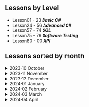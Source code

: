 ## Lessons by Level
- Lesson01 - 23 ***Basic C#***
- Lesson24 - 56 ***Advanced C#***
- Lesson57 - 74 ***SQL***
- Lesson75 - 79 ***Software Testing***
- Lesson80 - 00 ***API***

## Lessons sorted by month

<details>
<summary>2023-10 October</summary>

#### [Lesson 1 (2023-10-30)](/Lesson01)

- Variables and Printing out to Console

#### [Lesson 2 (2023-10-31)](/Lesson02)

- Strings

</details>

<details>
<summary>2023-11 November</summary>

#### [Lesson 3 (2023-11-06)](/Lesson03)

- Conditionals IF

#### [Lesson 4 (2023-11-07)](/Lesson04)

- Conditionals Switch
- Switch expression

#### [Lesson 5 (2023-11-08)](/Lesson05)

- String manipulation

#### [Lesson 6 (2023-11-09)](/Lesson06/ReadMe.md)

- Going over the completed left over tasks from other days

#### [Lesson 7 (2023-11-13)](/Lesson07)

- While loop
- Continuation is in Lesson 8

#### [Lesson 8 (2023-11-14)](/Lesson08)

- Do While loop
- Task numeration continues in Lesson 7

#### [Lesson 9 (2023-11-15)](/Lesson09)

- Methods
- Recursion

#### [Lesson 10 (2023-11-16)](/Lesson10)

- REF and OUT in Functions

#### [Lesson 11 (2023-11-20)](/Lesson11)

- For Loop

#### [Lesson 12 (2023-11-21)](/Lesson12)

- Debugging
- StringBuilder
- StopWatch

#### [Lesson 13 (2023-11-22)](/Lesson13)

- Arrays
- String Array functions

#### [Lesson 14 (2023-11-23)](/Lesson14)

- Multidimensional Arrays
- Foreach loop
    - Haven't completed Project1 (Tic Tac Toe)

#### [Lesson 15 (2023-11-27)](/Lesson15/ReadMe.md)

- Continuation of Lesson14

#### [Lesson 16 (2023-11-28)](/Lesson16)

- Lists

#### [Lesson 17 (2023-11-29)](/Lesson17)

- Random variable and it methods
--
- Haven't completed Task3 (Improve Tic Tac Toe)

#### [Lesson 18 (2023-11-30)](/Lesson18/ReadMe.md)

- Finishing up tasks that were left uncompleted
</details>

<details>
<summary>2023-12 December</summary>

#### [Lesson 19 (2023-12-04)](/Lesson19/)

- Dictionary
    - Haven't completed Task3.3 and Task4

#### [Lesson 20 (2023-12-05)](/Lesson20/)

- Project - Brain War

#### [Lesson 21 (2023-12-06)](/Lesson20/)

- Project - Brain War (Continuing project)

#### [Lesson 22 (2023-12-07)](/Lesson20/)

- Project - Brain War (Continuing project. Doing Advanced stuff)
- Need to Complete multi-theme function

#### [Lesson 23 (2023-12-11)](/Lesson20/)

- Project - Brain War. Presentation

#### [Lesson 24 (2023-12-12)](/Lesson24/)

- OOP (Object Oriented Programming)

#### [Lesson 25 (2023-12-13)](/Lesson24/)

- Completing all tasks that was left in Lesson24

#### [Lesson 26 (2023-12-14)](/Lesson26/)

- Methods in Class
- Method overloading
- Additional task (Not Completed)

#### [Lesson 27 (2023-12-18)](/Lesson27/)

- Class inheritance
- Virtual methods

#### [Lesson 28 (2023-12-19)](/Lesson27/)

- Continuing Lesson27
    - Task2 3rd subtask not done
    - Task4 2nd subtask not done

#### [Lesson 29 (2023-12-20)](/Lesson29/)

- Abstraction

#### [Lesson 30 (2023-12-21)](/Lesson30/)

- Accessibility (Access modifiers)
    - Task 2 and 4 not completed

#### [Lesson 31 (2023-12-27)](/Lesson31/)

- Stream
    - File class
    - StreamReader/StreamWriter
    - FileStream
        - Task 3 not completed

#### [Lesson 32 (2023-12-28)](/Lesson32/)

- Generics

</details>

<details>
<summary>2024-01 January</summary>

#### [Lesson 33 (2024-01-02)](/Lesson33/)

- Generics
    - Continuation
    - New Tasks

#### [Lesson 34 (2024-01-03)](/Lesson34/)

- Generics
    - Continuation
    - New Tasks

#### [Lesson 35 (2024-01-04)](/Lesson35/)

- Exception Handeling (Try Catch Finally)
- Custom exceptions

#### [Lesson 36 (2024-01-08)](/Lesson36/)

- this keyword
- Extensions methods

#### [Lesson 37 (2024-01-09)](/Lesson37/)

- Delegates
- Anonymous Methods
    - Task2 and 3 ***NOT*** Completed

#### [Lesson 38 (2024-01-10)](/Lesson37/)

- **Continuation** of ***Lesson37***
- Delegates
- Anonymous Methods

#### [Lesson 39 (2024-01-11)](/Lesson39/)

- lambda expressions
- LINQ

#### [Lesson 40 (2024-01-15)](/Lesson40/)

- Continuing Lesson 39 tasks for first half (2h)
- Interfaces
    - IComparable

#### [Lesson 41 (2024-01-16)](/Lesson41/)

- Continuing Lesson 40 tasks first half of lesson
- Additional Tasks

#### [Lesson 42 (2024-01-17)](/Lesson42/)

- Continuing [Lesson41](/Lesson41/) tasks
- Started Project - ***ATM***

#### [Lesson 43 (2024-01-18)](/Lesson42/)

- Continuing Project - ***ATM***

#### [Lesson 44 (2024-01-22)](/Lesson42/)

- Continuing Project - ***ATM***

#### [Lesson 45 (2024-01-23)](/Lesson42/)

- Continuing Project - ***ATM***

#### [Lesson 46 (2024-01-24)](/Lesson42/)

- Continuing Project - ***ATM***
- Presnetation
- Bug fixes
    - Need to make advanced stuff

#### [Lesson 47 (2024-01-25)](/Lesson42/)

- Project - ***ATM*** Presnetations

#### [Lesson 48 (2024-01-29)](/Lesson48/)

- Async programming
    - Threads
    - await

#### [Lesson 49 (2024-01-30)](/Lesson49/)

- Async programming
    - Threads
    - await
- Software Architecture
    - Theory only

#### [Lesson 50 (2024-01-31)](/Lesson50/)

- Advanced C# Exam
</details>

<details>
<summary>2024-02 February</summary>

#### [Lesson 51 (2024-02-01)](/Lesson50/)

- Advanced C# Exam

#### [Lesson 52 (2024-02-05)](/Lesson50/)

- Advanced C# Exam

#### [Lesson 53 (2024-02-06)](/Lesson50/)

- Advanced C# Exam

#### [Lesson 54 (2024-02-07)](/Lesson50/)

- Advanced C# Exam

#### [Lesson 55 (2024-02-08)](/Lesson50/)

- Advanced C# Exam

#### [Lesson 56 (2024-02-12)](/Lesson50/)

- Advanced C# Exam
    - ***Presentation***

#### [Lesson 57 (2024-02-13)](/Lesson57/)

- DB

#### [Lesson 58 (2024-02-13)](/Lesson58/)

- DBMS (Database Managament Systems)
    - Wider use of WHERE statment
    - GROUP BY

#### [Lesson 59 (2024-02-14)](/Lesson59/)

- SQL Joins

#### [Lesson 60 (2024-02-15)](/Lesson60/)

- SQL Joins more advanced

#### [Lesson 61 (2024-02-19)](/Lesson61/)

- Database design

#### [Lesson 62 (2024-02-20)](/Lesson62/)

- Entity Framwork core

#### [Lesson 63 (2024-02-21)](/Lesson62/)

- Continuing DB
    - CRUD
        - Need to redo DB relationship
        - Rewrite Code

#### [Lesson 64 (2024-02-22)](/Lesson64/)

- NoSql
- [MongoDB](https://cloud.mongodb.com)

#### [Lesson 65 (2024-02-26)](/Lesson65/)

- [MongoDB](https://cloud.mongodb.com)

#### [Lesson 66 (2024-02-27)](/Lesson66/)

- Entity framework
    - Many to Many relationship

#### [Lesson 67 (2024-02-28)](/Lesson66/)

- Entity framework (***Continuing***)
    - Many to Many relationship

#### [Lesson 68 (2024-02-29)](/Lesson68/)

- Entity framework
    - Lazy and Eager Loading
- Micro-ORM vs ORM (***O***bject***R***elation***M***apping)
    - Entity Framework Core is ORM
    - Dapper is Micro-ORM

</details>

<details>
<summary>2024-03 March</summary>

#### [Lesson 69 (2024-03-04)](/Lesson69/)

- Dapper (Mico-ORM)

#### [Lesson 70 (2024-03-05)](/Lesson69/)

- Repetition of DBs

#### [Lesson 71 (2024-03-06)](/Lesson71/)

- DB exams

#### [Lesson 72 (2024-03-07)](/Lesson71/)

- DB exams ***Continuation***

#### [Lesson 73 (2024-03-12)](/Lesson71/)

- DB exams ***Continuation***

#### [Lesson 74 (2024-03-13)](/Lesson71/)

- DB exams ***Presentation***

#### [Lesson 75 (2024-03-14)](/Lesson75/)

- Software Testing
    - Unit Testing ***(Need to be completed)***

#### [Lesson 76 (2024-03-18)](/Lesson76/)

- Software Testing
    - Integration Testing

#### [Lesson 77 (2024-03-19)](/Lesson76/)

- Software Testing
    - Integration Testing

#### [Lesson 78 (2024-03-20)](/Lesson78/)

- Software Testing
    - Mocking

#### [Lesson 79 (2024-03-21)](/Lesson78/)

- Software Testing

#### [Lesson 80 (2024-03-25)](/Lesson80/)

- .NET API
    - REST API

#### [Lesson 81 (2024-03-26)](/Lesson81/)

- .NET API
    - Lesson 80 Revision
    - ***Mini API***
    - ***Dependecy injection***

#### [Lesson 82 (2024-03-27)](/Lesson81/)

- .NET API
    - ***Mini API***
    - ***Dependecy injection***
    - ***Continuation***

#### [Lesson 83 (2024-03-28)](/Lesson81/)

- .NET API
    - ***Mini API***
    - ***Dependecy injection***
    - ***Continuation***
    - ***Additional Tasks***

</details>
<details>
<summary>2024-04 April</summary>

#### [Lesson 84 (2024-04-02)](/Lesson84/)

- .NET API
    - ***Dependecy injection***
    - ***Recap***
    - ***Transient***
    - ***Data transmission***

#### [Lesson 85 (2024-04-03)](/Lesson84/)

- .NET API
    - ***Dependecy injection***
    - ***Using DB with API***

> [!TIP]
> - Helpfull [link](https://medium.com/swlh/creating-a-multi-project-net-core-database-solution-a69decdf8d7e) how project was set up with Rokas help
> - Check ***Lesson84 Push*** to see ***Original Lesson84*** project

#### [Lesson 86 (2024-04-04)](/Lesson86/)

- .NET API
    - ***Getting data from external API***

#### [Lesson 87 (2024-04-08)](/Lesson86/)

- .NET API
    - Getting data from external API ***Cotinuation***

#### [Lesson 88 (2024-04-09)](/Lesson88/)

- .NET API
    - ActionResult<T>
    - Wroking in team
     - [Naming convention for GIT](https://medium.com/@abhay.pixolo/naming-conventions-for-git-branches-a-cheatsheet-8549feca2534)

#### [Lesson 89 (2024-04-10)](/Lesson88/)

- .NET API
    - ActionResult<T>
    - Wroking in team ***Continuation***

#### [Lesson 90 (2024-04-11)](/Lesson88/)

- .NET API
    - ActionResult<T>
    - Wroking in team. Continuation
    - ***Project presentation***
    - Added Local folder where I can work localy

#### [Lesson 91 (2024-04-15)](/Lesson91/)

- .NET API
    - xUnit Tests

#### [Lesson 92 (2024-04-16)](/Lesson92/)

- .NET API
    - xUnit Tests
    - Endpoint is given by lecturer

#### [Lesson 93 (2024-04-17)](/Lesson93/)

- .NET API
    - JWT Token (JSON Web Token)
        - Authentication

#### [Lesson 94 (2024-04-18)](/Lesson93/)

- .NET API
    - JWT Token (JSON Web Token)
        - Authentication (Continuation)
        - Authorization
    
</details>